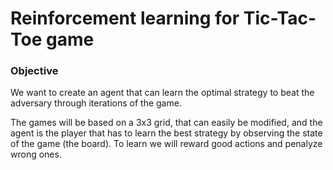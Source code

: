 # Reinforcement learning for Tic-Tac-Toe game

### Objective
We want to create an agent that can learn the optimal strategy to beat the adversary through iterations of the game.

The games will be based on a 3x3 grid, that can easily be modified, and the agent is the player that has to learn the best strategy by observing the state of the game (the board). To learn we will reward good actions and penalyze wrong ones.
